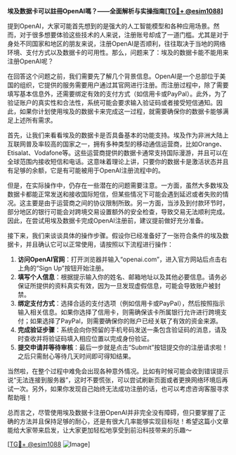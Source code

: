 **埃及数据卡可以註冊OpenAI嗎？——全面解析与实操指南[[TG💪+ @esim1088](https://t.me/s/esim1088)]**

提到OpenAI，大家可能首先想到的是强大的人工智能模型和各种应用场景。然而，对于很多想要体验这些技术的人来说，注册账号却成了一道门槛。尤其是对于身处不同国家和地区的朋友来说，注册OpenAI是否顺利，往往取决于当地的网络环境、支付方式以及数据卡的可用性。那么，问题来了：埃及的数据卡能不能用来注册OpenAI呢？

在回答这个问题之前，我们需要先了解几个背景信息。OpenAI是一个总部位于美国的组织，它提供的服务需要用户通过其官网进行注册。而注册过程中，除了需要填写基本信息外，还需要绑定有效的支付方式（如信用卡或PayPal）。此外，为了验证账户的真实性和合法性，系统可能会要求输入验证码或者接受短信通知。因此，如果你计划使用埃及的数据卡来完成这一过程，就需要确保你的数据卡能够满足上述所有需求。

首先，让我们来看看埃及的数据卡是否具备基本的功能支持。埃及作为非洲大陆上互联网普及率较高的国家之一，拥有多种类型的移动通信运营商，比如Orange、Etisalat、Vodafone等。这些运营商提供的数据卡通常支持国际漫游，并且可以在全球范围内接收短信和电话。这意味着理论上讲，只要你的数据卡是激活状态并且有足够的余额，它是有可能被用于OpenAI注册流程中的。

但是，在实际操作中，仍存在一些潜在的问题需要注意。一方面，虽然大多数埃及数据卡都能正常发送和接收国际短信，但某些情况下可能会遇到延迟或者失败的情况。这主要是由于运营商之间的协议限制所致。另一方面，当涉及到付款环节时，部分地区的银行可能会对跨境交易设置额外的安全检查，导致交易无法顺利完成。因此，在尝试用埃及数据卡完成OpenAI注册前，建议提前做好充分准备。

接下来，我们来谈谈具体的操作步骤。假设你已经准备好了一张符合条件的埃及数据卡，并且确认它可以正常使用，请按照以下流程进行操作：

1. **访问OpenAI官网**：打开浏览器并输入“openai.com”，进入官方网站后点击右上角的“Sign Up”按钮开始注册。
2. **填写个人信息**：根据提示输入你的姓名、邮箱地址以及其他必要信息。请务必保证所提供的资料真实有效，因为一旦发现虚假信息，可能会导致账户被封禁。
3. **绑定支付方式**：选择合适的支付选项（例如信用卡或PayPal），然后按照指示输入相关信息。如果你选择了信用卡，则需确保该卡所属银行允许进行跨境支付；如果选择了PayPal，则需要确保你的账户已经关联了有效的资金来源。
4. **完成验证步骤**：系统会向你预留的手机号码发送一条包含验证码的消息，请及时查收并将验证码填入相应位置以完成身份验证。
5. **提交申请并等待审核**：最后一步就是点击“Submit”按钮提交你的注册请求啦！之后只需耐心等待几天时间即可得知结果。

当然啦，在整个过程中难免会出现各种意外情况。比如有时候可能会收到错误提示说“无法连接到服务器”，这时不要慌张，可以尝试刷新页面或者更换网络环境后再试一次。另外，如果你发现自己始终无法成功注册的话，也可以考虑咨询客服寻求帮助哦！

总而言之，尽管使用埃及数据卡注册OpenAI并非完全没有障碍，但只要掌握了正确的方法并且保持足够的耐心，还是有很大几率能够实现目标哒！希望这篇小文章能给大家带来启发，让大家更加轻松地享受到前沿科技带来的乐趣～

[[TG💪+ @esim1088](https://t.me/s/esim1088) ![Image](https://i.postimg.cc/4NQfJmqS/Snipaste-2025-05-13-00-14-12.png)]